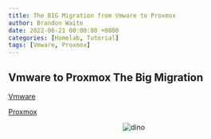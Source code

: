 ```yaml
---
title: The BIG Migration from Vmware to Proxmox
author: Brandon Waite
date: 2022-06-21 00:00:00 +0800
categories: [Homelab, Tutorial]
tags: [Vmware, Proxmox]
---
```



## Vmware to Proxmox The Big Migration 

[Vmware](https://www.vmware.com/)

[Proxmox](https://www.proxmox.com//)


<div style="text-align: center">
<img src="https://brandonw.me/assets/images/dino.jpg" alt="dino"/>
</div>